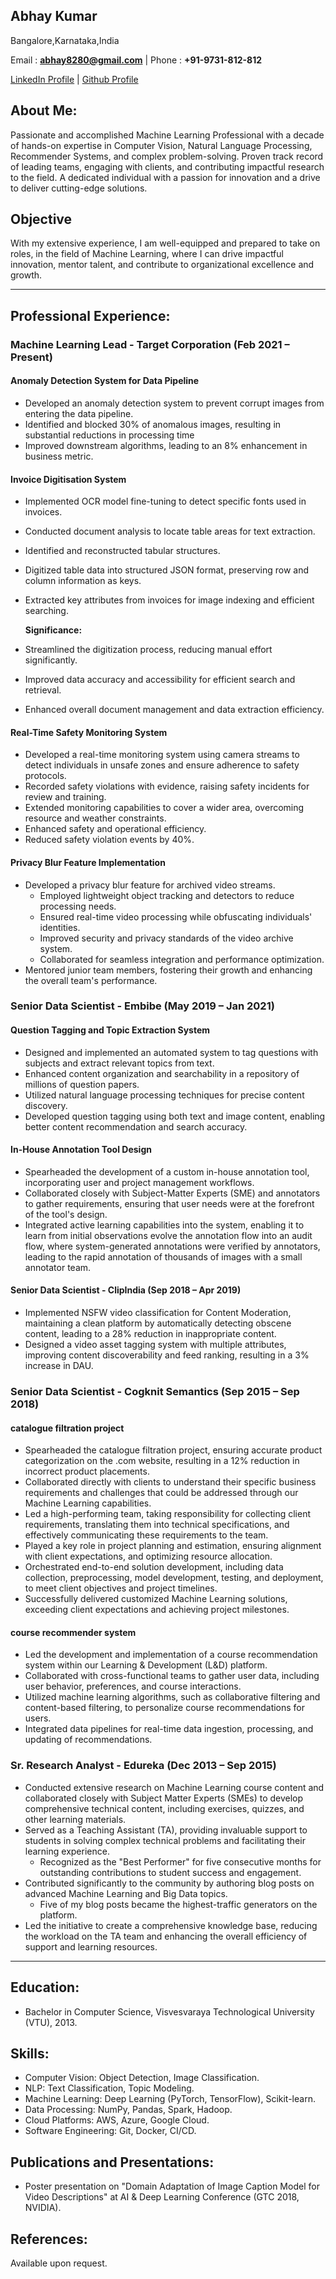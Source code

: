 Abhay Kumar
----------
Bangalore,Karnataka,India

Email : **abhay8280@gmail.com** | Phone : **+91-9731-812-812**

[LinkedIn Profile](https://in.linkedin.com/in/awesomeabhay)
| [Github Profile](https://github.com/abhaymise/abhaymise.github.io)

## About Me:
Passionate and accomplished Machine Learning Professional with a decade of hands-on expertise in Computer Vision, Natural Language Processing, Recommender Systems, and complex problem-solving. Proven track record of leading teams, engaging with clients, and contributing impactful research to the field. A dedicated individual with a passion for innovation and a drive to deliver cutting-edge solutions.
## Objective 
With my extensive experience, I am well-equipped and prepared to take on roles, in the field of Machine Learning, where I can drive impactful innovation, mentor talent, and contribute to organizational excellence and growth.
***
## Professional Experience:

### Machine Learning Lead - Target Corporation (Feb 2021 – Present)

#### Anomaly Detection System for Data Pipeline
- Developed an anomaly detection system to prevent corrupt images from entering the data pipeline.
- Identified and blocked 30% of anomalous images, resulting in substantial reductions in processing time 
- Improved downstream algorithms, leading to an 8% enhancement in business metric.

#### Invoice Digitisation System
- Implemented OCR model fine-tuning to detect specific fonts used in invoices.
- Conducted document analysis to locate table areas for text extraction.
- Identified and reconstructed tabular structures.
- Digitized table data into structured JSON format, preserving row and column information as keys.
- Extracted key attributes from invoices for image indexing and efficient searching.

  **Significance:**
- Streamlined the digitization process, reducing manual effort significantly.
- Improved data accuracy and accessibility for efficient search and retrieval.
- Enhanced overall document management and data extraction efficiency.

#### Real-Time Safety Monitoring System
- Developed a real-time monitoring system using camera streams to detect individuals in unsafe zones and ensure adherence to safety protocols.
- Recorded safety violations with evidence, raising safety incidents for review and training.
- Extended monitoring capabilities to cover a wider area, overcoming resource and weather constraints.
- Enhanced safety and operational efficiency.
- Reduced safety violation events by 40%.

#### Privacy Blur Feature Implementation 
- Developed a privacy blur feature for archived video streams.
  - Employed lightweight object tracking and detectors to reduce processing needs.
  - Ensured real-time video processing while obfuscating individuals' identities.
  - Improved security and privacy standards of the video archive system.
  - Collaborated for seamless integration and performance optimization.
- Mentored junior team members, fostering their growth and enhancing the overall team's performance.

### Senior Data Scientist - Embibe (May 2019 – Jan 2021)

#### Question Tagging and Topic Extraction System 
- Designed and implemented an automated system to tag questions with subjects and extract relevant topics from text.
- Enhanced content organization and searchability in a repository of millions of question papers.
- Utilized natural language processing techniques for precise content discovery.
- Developed question tagging using both text and image content, enabling better content recommendation and search accuracy.

#### In-House Annotation Tool Design
- Spearheaded the development of a custom in-house annotation tool, incorporating user and project management workflows.
- Collaborated closely with Subject-Matter Experts (SME) and annotators to gather requirements, ensuring that user needs were at the forefront of the tool's design.
- Integrated active learning capabilities into the system, enabling it to learn from initial observations evolve the annotation flow into an audit flow, where system-generated annotations were verified by annotators, leading to the rapid annotation of thousands of images with a small annotator team.

#### Senior Data Scientist - ClipIndia (Sep 2018 – Apr 2019)

- Implemented NSFW video classification for Content Moderation, maintaining a clean platform by automatically detecting obscene content, leading to a 28% reduction in inappropriate content.
- Designed a video asset tagging system with multiple attributes, improving content discoverability and feed ranking, resulting in a 3%  increase in DAU.

### Senior Data Scientist - Cogknit Semantics (Sep 2015 – Sep 2018)

#### catalogue filtration project
 - Spearheaded the catalogue filtration project, ensuring accurate product categorization on the .com website, resulting in a 12% reduction in incorrect product placements.
 - Collaborated directly with clients to understand their specific business requirements and challenges that could be addressed through our Machine Learning capabilities.
 - Led a high-performing team, taking responsibility for collecting client requirements, translating them into technical specifications, and effectively communicating these requirements to the team.
 - Played a key role in project planning and estimation, ensuring alignment with client expectations, and optimizing resource allocation.
 - Orchestrated end-to-end solution development, including data collection, preprocessing, model development, testing, and deployment, to meet client objectives and project timelines.
 - Successfully delivered customized Machine Learning solutions, exceeding client expectations and achieving project milestones.

#### course recommender system
- Led the development and implementation of a course recommendation system within our Learning & Development (L&D) platform.
- Collaborated with cross-functional teams to gather user data, including user behavior, preferences, and course interactions.
- Utilized machine learning algorithms, such as collaborative filtering and content-based filtering, to personalize course recommendations for users.
- Integrated data pipelines for real-time data ingestion, processing, and updating of recommendations.

### Sr. Research Analyst - Edureka (Dec 2013 – Sep 2015)

- Conducted extensive research on Machine Learning course content and collaborated closely with Subject Matter Experts (SMEs) to develop comprehensive technical content, including exercises, quizzes, and other learning materials.
- Served as a Teaching Assistant (TA), providing invaluable support to students in solving complex technical problems and facilitating their learning experience.
  - Recognized as the "Best Performer" for five consecutive months for outstanding contributions to student success and engagement.
- Contributed significantly to the community by authoring blog posts on advanced Machine Learning and Big Data topics.
  - Five of my blog posts became the highest-traffic generators on the platform.
- Led the initiative to create a comprehensive knowledge base, reducing the workload on the TA team and enhancing the overall efficiency of support and learning resources.

***
## Education:
- Bachelor in Computer Science, Visvesvaraya Technological University (VTU), 2013.
 
## Skills:
- Computer Vision: Object Detection, Image Classification.
- NLP: Text Classification, Topic Modeling.
- Machine Learning: Deep Learning (PyTorch, TensorFlow), Scikit-learn.
- Data Processing: NumPy, Pandas, Spark, Hadoop.
- Cloud Platforms: AWS, Azure, Google Cloud.
- Software Engineering: Git, Docker, CI/CD.

## Publications and Presentations:
- Poster presentation on "Domain Adaptation of Image Caption Model for Video Descriptions" at AI & Deep Learning Conference (GTC 2018, NVIDIA).

## References:
Available upon request.

